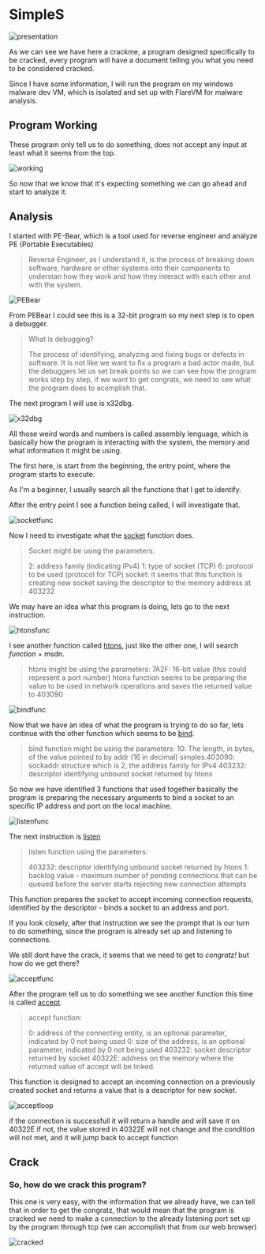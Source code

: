 # SimpleS

![presentation](./img/titlecrack.png)

As we can see we have here a crackme, a program designed specifically to be cracked, every program will have a document telling you what you need to be considered cracked.

Since I have some information, I will run the program on my windows malware dev VM, which is isolated and set up with FlareVM for malware analysis.

## Program Working

These program only tell us to do something, does not accept any input at least what it seems from the top. 

![working](./img/programworking.png)

So now that we know that it's expecting something we can go ahead and start to analyze it.

## Analysis

I started with PE-Bear, which is a tool used for reverse engineer and analyze PE (Portable Executables)

> Reverse Engineer, as I understand it, is the process of breaking down software, hardware or other systems into their components to understan how they work and how they interact with each other and with the system.

![PEBear](./img/pebear.png)

From PEBear I could see this is a 32-bit program so my next step is to open a debugger.

> What is debugging? 
>
> The process of identifying, analyzing and fixing bugs or defects in software. It is not like we want to fix a program a bad actor made, but the debuggers let us set break points so we can see how the program works step by step, if we want to get congrats, we need to see what the program does to acomplish that.

The next program I will use is x32dbg.

![x32dbg](./img/x32presentation.png)

All those weird words and numbers is called assembly lenguage, which is basically how the program is interacting with the system, the memory and what information it might be using. 

The first here, is start from the beginning, the entry point, where the program starts to execute.

As I'm a beginner, I usually search all the functions that I get to identify.

After the entry point I see a function being called, I will investigate that.

![socketfunc](./img/socketfunc.png)

Now I need to investigate what the [socket](https://learn.microsoft.com/en-us/windows/win32/api/winsock2/nf-winsock2-socket) function does.

>Socket might be using the parameters:
> 
> 2: address family (indicating IPv4)
> 1: type of socket (TCP)
> 6: protocol to be used (protocol for TCP)
> socket: it seems that this function is creating new socket
> saving the descriptor to the memory address at 403232

We may have an idea what this program is doing, lets go to the next instruction.

![htonsfunc](./img/htonsfunc.png)

I see another function called [htons](https://learn.microsoft.com/en-us/windows/win32/api/winsock/nf-winsock-htons), just like the other one, I will search  _function_ + msdn. 

> htons might be using the parameters: 
> 7A2F: 16-bit value (this could represent a port number)
> htons function seems to be preparing the value to be used in network operations
> and saves the returned value to 403090

![bindfunc](./img/bindfunc.png)

Now that we have an idea of what the program is trying to do so far, lets continue with the other function which seems to be [bind](https://learn.microsoft.com/en-us/windows/win32/api/winsock/nf-winsock-bind).

> bind function might be using the parameters: 
> 10:  The length, in bytes, of the value pointed to by addr (16 in decimal)
> simples.403090: sockaddr structure which is 2, the address family for IPv4
> 403232: descriptor identifying unbound socket returned by htons

So now we have identified 3 functions that used together basically the program is preparing the necessary arguments to bind a socket to an specific IP address and port on the local machine.

![listenfunc](./img/listenfunc.png)

The next instruction is [listen](https://learn.microsoft.com/en-us/windows/win32/api/winsock2/nf-winsock2-listen)

> listen function using the parameters: 
>
> 403232: descriptor identifying unbound socket returned by htons
> 1: backlog value - maximum number of pending connections that can be queued before the server starts rejecting new connection attempts

This function prepares the socket to accept incoming connection requests, identified by the descriptor - binds a socket to an address and port.

If you look closely, after that instruction we see the prompt that is our turn to do something, since the program is already set up and listening to connections. 

We still dont have the crack, it seems that we need to get to _congratz!_ but how do we get there?

![acceptfunc](./img/acceptfunc.png)

After the program tell us to do something we see another function this time is called [accept](https://learn.microsoft.com/en-us/windows/win32/api/winsock2/nf-winsock2-accept).


> accept function:
> 
> 0: address of the connecting entity, is an optional parameter, indicated by 0 not being used
> 0: size of the address, is an optional parameter, indicated by 0 not being used
> 403232: socket descriptor returned by socket
> 40322E: address on the memory where the returned value of accept will be linked.

This function is designed to accept an incoming connection on a previously created socket and returns a value that is a descriptor for new socket. 

![acceptloop](./img/acceptloop.png)

if the connection is successfull it will return a handle and will save it on 40322E
if not, the value stored in 40322E will not change and the condition will not met, and it will jump back to accept function

## Crack

### So, how do we crack this program? 

This one is very easy, with the information that we already have, we can tell that in order to get the congratz, that would mean that the program is cracked we need to make a connection to the already listening port set up by the program through tcp (we can accomplish that from our web browser)

![cracked](./img/cracked.png)
